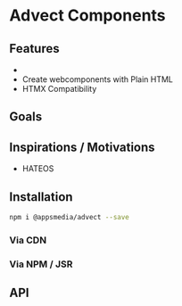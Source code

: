 # Advect Components
## Features
-
- Create webcomponents with Plain HTML
- HTMX Compatibility 

## Goals
## Inspirations / Motivations
- HATEOS
## Installation
```bash
npm i @appsmedia/advect --save
```
### Via CDN

### Via NPM / JSR

## API

